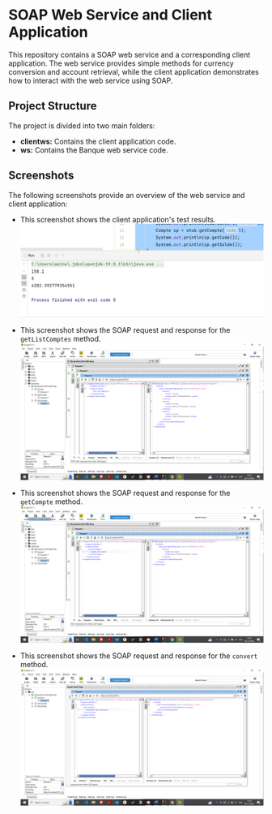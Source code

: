 # SOAP Web Service and Client Application

This repository contains a SOAP web service and a corresponding client application. The web service provides simple methods for currency conversion and account retrieval, while the client application demonstrates how to interact with the web service using SOAP.

## Project Structure

The project is divided into two main folders:

* **clientws:** Contains the client application code.
* **ws:** Contains the Banque web service code.

## Screenshots

The following screenshots provide an overview of the web service and client application:

* This screenshot shows the client application's test results.
![clientws](/screenshots/clientws.PNG)

* This screenshot shows the SOAP request and response for the `getListComptes` method.
![soap get listcompte](/screenshots/soap_getListComptes.PNG)

* This screenshot shows the SOAP request and response for the `getCompte` method.
![soap get compte](/screenshots/soap_getCompte.PNG)

* This screenshot shows the SOAP request and response for the `convert` method.
![soap convert](/screenshots/soap_convert_method.PNG)

